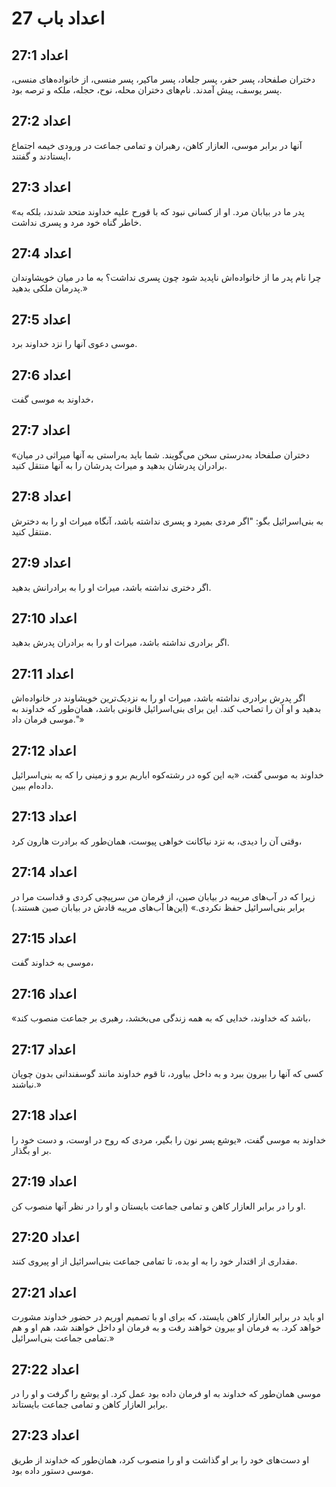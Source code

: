 # اعداد باب 27

## اعداد 27:1
دختران صلفحاد، پسر حفر، پسر جلعاد، پسر ماکیر، پسر منسی، از خانواده‌های منسی، پسر یوسف، پیش آمدند. نام‌های دختران محله، نوح، حجله، ملکه و ترصه بود.

## اعداد 27:2
آنها در برابر موسی، العازار کاهن، رهبران و تمامی جماعت در ورودی خیمه اجتماع ایستادند و گفتند،

## اعداد 27:3
«پدر ما در بیابان مرد. او از کسانی نبود که با قورح علیه خداوند متحد شدند، بلکه به خاطر گناه خود مرد و پسری نداشت.

## اعداد 27:4
چرا نام پدر ما از خانواده‌اش ناپدید شود چون پسری نداشت؟ به ما در میان خویشاوندان پدرمان ملکی بدهید.»

## اعداد 27:5
موسی دعوی آنها را نزد خداوند برد.

## اعداد 27:6
خداوند به موسی گفت،

## اعداد 27:7
«دختران صلفحاد به‌درستی سخن می‌گویند. شما باید به‌راستی به آنها میراثی در میان برادران پدرشان بدهید و میراث پدرشان را به آنها منتقل کنید.

## اعداد 27:8
به بنی‌اسرائیل بگو: "اگر مردی بمیرد و پسری نداشته باشد، آنگاه میراث او را به دخترش منتقل کنید.

## اعداد 27:9
اگر دختری نداشته باشد، میراث او را به برادرانش بدهید.

## اعداد 27:10
اگر برادری نداشته باشد، میراث او را به برادران پدرش بدهید.

## اعداد 27:11
اگر پدرش برادری نداشته باشد، میراث او را به نزدیک‌ترین خویشاوند در خانواده‌اش بدهید و او آن را تصاحب کند. این برای بنی‌اسرائیل قانونی باشد، همان‌طور که خداوند به موسی فرمان داد."»

## اعداد 27:12
خداوند به موسی گفت، «به این کوه در رشته‌کوه اباریم برو و زمینی را که به بنی‌اسرائیل داده‌ام ببین.

## اعداد 27:13
وقتی آن را دیدی، به نزد نیاکانت خواهی پیوست، همان‌طور که برادرت هارون کرد،

## اعداد 27:14
زیرا که در آب‌های مریبه در بیابان صین، از فرمان من سرپیچی کردی و قداست مرا در برابر بنی‌اسرائیل حفظ نکردی.» (این‌ها آب‌های مریبه قادش در بیابان صین هستند.)

## اعداد 27:15
موسی به خداوند گفت،

## اعداد 27:16
«باشد که خداوند، خدایی که به همه زندگی می‌بخشد، رهبری بر جماعت منصوب کند،

## اعداد 27:17
کسی که آنها را بیرون ببرد و به داخل بیاورد، تا قوم خداوند مانند گوسفندانی بدون چوپان نباشند.»

## اعداد 27:18
خداوند به موسی گفت، «یوشع پسر نون را بگیر، مردی که روح در اوست، و دست خود را بر او بگذار.

## اعداد 27:19
او را در برابر العازار کاهن و تمامی جماعت بایستان و او را در نظر آنها منصوب کن.

## اعداد 27:20
مقداری از اقتدار خود را به او بده، تا تمامی جماعت بنی‌اسرائیل از او پیروی کنند.

## اعداد 27:21
او باید در برابر العازار کاهن بایستد، که برای او با تصمیم اوریم در حضور خداوند مشورت خواهد کرد. به فرمان او بیرون خواهند رفت و به فرمان او داخل خواهند شد، هم او و هم تمامی جماعت بنی‌اسرائیل.»

## اعداد 27:22
موسی همان‌طور که خداوند به او فرمان داده بود عمل کرد. او یوشع را گرفت و او را در برابر العازار کاهن و تمامی جماعت بایستاند.

## اعداد 27:23
او دست‌های خود را بر او گذاشت و او را منصوب کرد، همان‌طور که خداوند از طریق موسی دستور داده بود.
